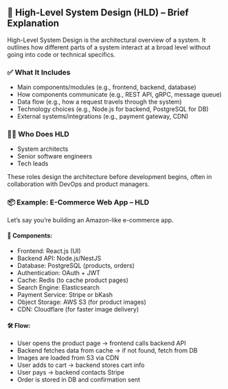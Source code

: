## 🔷 High-Level System Design (HLD) – Brief Explanation
High-Level System Design is the architectural overview of a system. It outlines how different parts of a system interact at a broad level without going into code or technical specifics.

### ✅ What It Includes
- Main components/modules (e.g., frontend, backend, database)
- How components communicate (e.g., REST API, gRPC, message queue)
- Data flow (e.g., how a request travels through the system)
- Technology choices (e.g., Node.js for backend, PostgreSQL for DB)
- External systems/integrations (e.g., payment gateway, CDN)

### 👨‍💻 Who Does HLD
- System architects
- Senior software engineers
- Tech leads

These roles design the architecture before development begins, often in collaboration with DevOps and product managers.

### 📦 Example: E-Commerce Web App – HLD
Let’s say you’re building an Amazon-like e-commerce app.

#### 🧱 Components:
- Frontend: React.js (UI)
- Backend API: Node.js/NestJS
- Database: PostgreSQL (products, orders)
- Authentication: OAuth + JWT
- Cache: Redis (to cache product pages)
- Search Engine: Elasticsearch
- Payment Service: Stripe or bKash
- Object Storage: AWS S3 (for product images)
- CDN: Cloudflare (for faster image delivery)

#### 🛠️ Flow:
- User opens the product page → frontend calls backend API
- Backend fetches data from cache → if not found, fetch from DB
- Images are loaded from S3 via CDN
- User adds to cart → backend stores cart info
- User pays → backend contacts Stripe
- Order is stored in DB and confirmation sent

